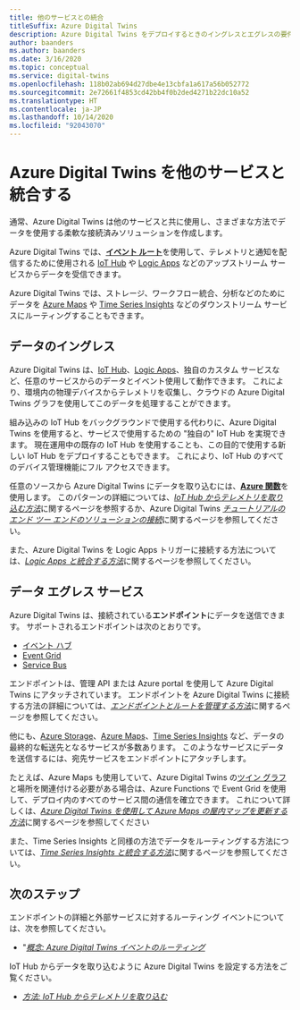 ```yaml
---
title: 他のサービスとの統合
titleSuffix: Azure Digital Twins
description: Azure Digital Twins をデプロイするときのイングレスとエグレスの要件について説明します。
author: baanders
ms.author: baanders
ms.date: 3/16/2020
ms.topic: conceptual
ms.service: digital-twins
ms.openlocfilehash: 118b02ab694d27dbe4e13cbfa1a617a56b052772
ms.sourcegitcommit: 2e72661f4853cd42bb4f0b2ded4271b22dc10a52
ms.translationtype: HT
ms.contentlocale: ja-JP
ms.lasthandoff: 10/14/2020
ms.locfileid: "92043070"
---
```

# <a name="integrate-azure-digital-twins-with-other-services"></a>Azure Digital Twins を他のサービスと統合する

通常、Azure Digital Twins は他のサービスと共に使用し、さまざまな方法でデータを使用する柔軟な接続済みソリューションを作成します。

Azure Digital Twins では、[**イベント ルート**](concepts-route-events.md)を使用して、テレメトリと通知を配信するために使用される [IoT Hub](../iot-hub/about-iot-hub.md) や [Logic Apps](../logic-apps/logic-apps-overview.md) などのアップストリーム サービスからデータを受信できます。 

Azure Digital Twins では、ストレージ、ワークフロー統合、分析などのためにデータを [Azure Maps](../azure-maps/about-azure-maps.md) や [Time Series Insights](../time-series-insights/overview-what-is-tsi.md) などのダウンストリーム サービスにルーティングすることもできます。 

## <a name="data-ingress"></a>データのイングレス

Azure Digital Twins は、[IoT Hub](../iot-hub/about-iot-hub.md)、[Logic Apps](../logic-apps/logic-apps-overview.md)、独自のカスタム サービスなど、任意のサービスからのデータとイベント使用して動作できます。 これにより、環境内の物理デバイスからテレメトリを収集し、クラウドの Azure Digital Twins グラフを使用してこのデータを処理することができます。

組み込みの IoT Hub をバックグラウンドで使用する代わりに、Azure Digital Twins を使用すると、サービスで使用するための "独自の" IoT Hub を実現できます。 現在運用中の既存の IoT Hub を使用することも、この目的で使用する新しい IoT Hub をデプロイすることもできます。 これにより、IoT Hub のすべてのデバイス管理機能にフル アクセスできます。

任意のソースから Azure Digital Twins にデータを取り込むには、[**Azure 関数**](../azure-functions/functions-overview.md)を使用します。 このパターンの詳細については、[*IoT Hub からテレメトリを取り込む方法*](how-to-ingest-iot-hub-data.md)に関するページを参照するか、Azure Digital Twins [*チュートリアルのエンド ツー エンドのソリューションの接続*](tutorial-end-to-end.md)に関するページを参照してください。 

また、Azure Digital Twins を Logic Apps トリガーに接続する方法については、[*Logic Apps と統合する方法*](how-to-integrate-logic-apps.md)に関するページを参照してください。

## <a name="data-egress-services"></a>データ エグレス サービス

Azure Digital Twins は、接続されている**エンドポイント**にデータを送信できます。 サポートされるエンドポイントは次のとおりです。
* [イベント ハブ](../event-hubs/event-hubs-about.md)
* [Event Grid](../event-grid/overview.md)
* [Service Bus](../service-bus-messaging/service-bus-messaging-overview.md)

エンドポイントは、管理 API または Azure portal を使用して Azure Digital Twins にアタッチされています。 エンドポイントを Azure Digital Twins に接続する方法の詳細については、[*エンドポイントとルートを管理する方法*](how-to-manage-routes-apis-cli.md)に関するページを参照してください。

他にも、[Azure Storage](../storage/common/storage-introduction.md)、[Azure Maps](../azure-maps/about-azure-maps.md)、[Time Series Insights](../time-series-insights/overview-what-is-tsi.md) など、データの最終的な転送先となるサービスが多数あります。 このようなサービスにデータを送信するには、宛先サービスをエンドポイントにアタッチします。

たとえば、Azure Maps も使用していて、Azure Digital Twins の[ツイン グラフ](concepts-twins-graph.md)と場所を関連付ける必要がある場合は、Azure Functions で Event Grid を使用して、デプロイ内のすべてのサービス間の通信を確立できます。 これについて詳しくは、[*Azure Digital Twins を使用して Azure Maps の屋内マップを更新する方法*](how-to-integrate-maps.md)に関するページを参照してください

また、Time Series Insights と同様の方法でデータをルーティングする方法については、[*Time Series Insights と統合する方法*](how-to-integrate-time-series-insights.md)に関するページを参照してください。

## <a name="next-steps"></a>次のステップ

エンドポイントの詳細と外部サービスに対するルーティング イベントについては、次を参照してください。
* "[*概念: Azure Digital Twins イベントのルーティング*](concepts-route-events.md)

IoT Hub からデータを取り込むように Azure Digital Twins を設定する方法をご覧ください。
* [*方法: IoT Hub からテレメトリを取り込む*](how-to-ingest-iot-hub-data.md)